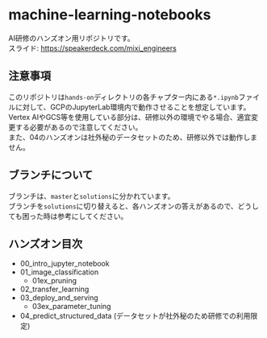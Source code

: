 # machine-learning-notebooks

AI研修のハンズオン用リポジトリです。  
スライド: https://speakerdeck.com/mixi_engineers

## 注意事項
このリポジトリは`hands-on`ディレクトリの各チャプター内にある`*.ipynb`ファイルに対して、GCPのJupyterLab環境内で動作させることを想定しています。  
Vertex AIやGCS等を使用している部分は、研修以外の環境でやる場合、適宜変更する必要があるので注意してください。  
また、04のハンズオンは社外秘のデータセットのため、研修以外では動作しません。

## ブランチについて
ブランチは、`master`と`solutions`に分かれています。  
ブランチを`solutions`に切り替えると、各ハンズオンの答えがあるので、どうしても困った時は参考にしてください。

## ハンズオン目次
- 00_intro_jupyter_notebook
- 01_image_classification
  - 01ex_pruning
- 02_transfer_learning
- 03_deploy_and_serving
  - 03ex_parameter_tuning
- 04_predict_structured_data  (データセットが社外秘のため研修での利用限定)
